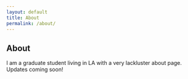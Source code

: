 ```yaml
---
layout: default
title: About
permalink: /about/
---
```


## About

I am a graduate student living in LA with a very lackluster about page. 
Updates coming soon!
